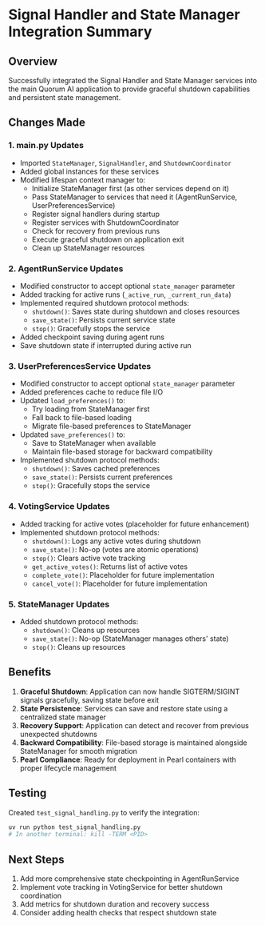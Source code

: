 # Signal Handler and State Manager Integration Summary

## Overview
Successfully integrated the Signal Handler and State Manager services into the main Quorum AI application to provide graceful shutdown capabilities and persistent state management.

## Changes Made

### 1. main.py Updates
- Imported `StateManager`, `SignalHandler`, and `ShutdownCoordinator`
- Added global instances for these services
- Modified lifespan context manager to:
  - Initialize StateManager first (as other services depend on it)
  - Pass StateManager to services that need it (AgentRunService, UserPreferencesService)
  - Register signal handlers during startup
  - Register services with ShutdownCoordinator
  - Check for recovery from previous runs
  - Execute graceful shutdown on application exit
  - Clean up StateManager resources

### 2. AgentRunService Updates
- Modified constructor to accept optional `state_manager` parameter
- Added tracking for active runs (`_active_run`, `_current_run_data`)
- Implemented required shutdown protocol methods:
  - `shutdown()`: Saves state during shutdown and closes resources
  - `save_state()`: Persists current service state
  - `stop()`: Gracefully stops the service
- Added checkpoint saving during agent runs
- Save shutdown state if interrupted during active run

### 3. UserPreferencesService Updates
- Modified constructor to accept optional `state_manager` parameter
- Added preferences cache to reduce file I/O
- Updated `load_preferences()` to:
  - Try loading from StateManager first
  - Fall back to file-based loading
  - Migrate file-based preferences to StateManager
- Updated `save_preferences()` to:
  - Save to StateManager when available
  - Maintain file-based storage for backward compatibility
- Implemented shutdown protocol methods:
  - `shutdown()`: Saves cached preferences
  - `save_state()`: Persists current preferences
  - `stop()`: Gracefully stops the service

### 4. VotingService Updates
- Added tracking for active votes (placeholder for future enhancement)
- Implemented shutdown protocol methods:
  - `shutdown()`: Logs any active votes during shutdown
  - `save_state()`: No-op (votes are atomic operations)
  - `stop()`: Clears active vote tracking
  - `get_active_votes()`: Returns list of active votes
  - `complete_vote()`: Placeholder for future implementation
  - `cancel_vote()`: Placeholder for future implementation

### 5. StateManager Updates
- Added shutdown protocol methods:
  - `shutdown()`: Cleans up resources
  - `save_state()`: No-op (StateManager manages others' state)
  - `stop()`: Cleans up resources

## Benefits

1. **Graceful Shutdown**: Application can now handle SIGTERM/SIGINT signals gracefully, saving state before exit
2. **State Persistence**: Services can save and restore state using a centralized state manager
3. **Recovery Support**: Application can detect and recover from previous unexpected shutdowns
4. **Backward Compatibility**: File-based storage is maintained alongside StateManager for smooth migration
5. **Pearl Compliance**: Ready for deployment in Pearl containers with proper lifecycle management

## Testing

Created `test_signal_handling.py` to verify the integration:
```bash
uv run python test_signal_handling.py
# In another terminal: kill -TERM <PID>
```

## Next Steps

1. Add more comprehensive state checkpointing in AgentRunService
2. Implement vote tracking in VotingService for better shutdown coordination
3. Add metrics for shutdown duration and recovery success
4. Consider adding health checks that respect shutdown state